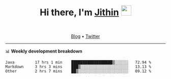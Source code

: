 <h1 align="center">Hi there, I'm <a href="https://jithset.github.io/" target="_blank">Jithin</a> <img
src="https://github.com/blackcater/blackcater/raw/main/images/Hi.gif" height="32" /></h1>

<br />

<p align="center">
  <a href="https://jithset.github.io">Blog</a> •
  <a href="https://twitter.com/jithset">Twitter</a>
</p>

---

📊 **Weekly development breakdown**

<!--START_SECTION:waka-->

```text
Java         17 hrs 1 min    ██████████████████▒░░░░░░   72.94 %
Markdown     3 hrs 3 mins    ███▒░░░░░░░░░░░░░░░░░░░░░   13.13 %
Other        2 hrs 7 mins    ██▒░░░░░░░░░░░░░░░░░░░░░░   09.12 %
```

<!--END_SECTION:waka-->

